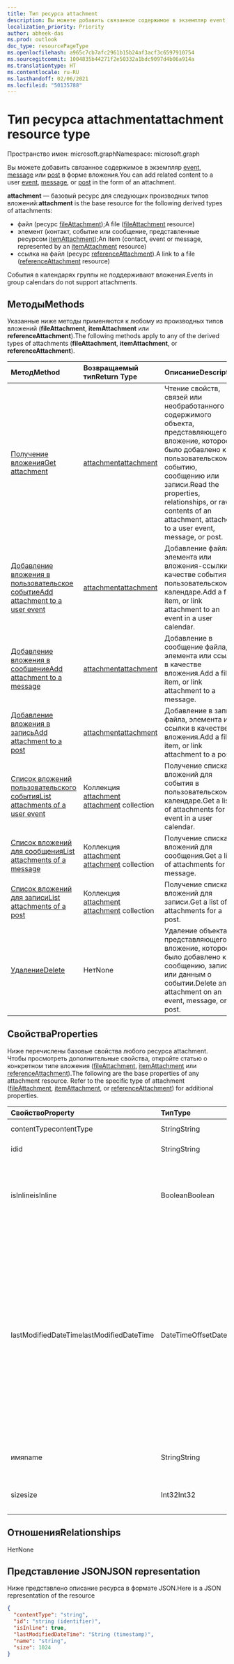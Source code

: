 ```yaml
---
title: Тип ресурса attachment
description: Вы можете добавить связанное содержимое в экземпляр event,
localization_priority: Priority
author: abheek-das
ms.prod: outlook
doc_type: resourcePageType
ms.openlocfilehash: a965c7cb7afc2961b15b24af3acf3c6597910754
ms.sourcegitcommit: 1004835b44271f2e50332a1bdc9097d4b06a914a
ms.translationtype: HT
ms.contentlocale: ru-RU
ms.lasthandoff: 02/06/2021
ms.locfileid: "50135788"
---
```

# <a name="attachment-resource-type"></a><span data-ttu-id="8d9b6-103">Тип ресурса attachment</span><span class="sxs-lookup"><span data-stu-id="8d9b6-103">attachment resource type</span></span>

<span data-ttu-id="8d9b6-104">Пространство имен: microsoft.graph</span><span class="sxs-lookup"><span data-stu-id="8d9b6-104">Namespace: microsoft.graph</span></span>

<span data-ttu-id="8d9b6-105">Вы можете добавить связанное содержимое в экземпляр [event](../resources/event.md), [message](../resources/message.md) или [post](../resources/post.md) в форме вложения.</span><span class="sxs-lookup"><span data-stu-id="8d9b6-105">You can add related content to a user [event](../resources/event.md), [message](../resources/message.md), or [post](../resources/post.md) in the form of an attachment.</span></span>

<span data-ttu-id="8d9b6-106">**attachment** — базовый ресурс для следующих производных типов вложений:</span><span class="sxs-lookup"><span data-stu-id="8d9b6-106">**attachment** is the base resource for the following derived types of attachments:</span></span>

* <span data-ttu-id="8d9b6-107">файл (ресурс [fileAttachment](../resources/fileattachment.md));</span><span class="sxs-lookup"><span data-stu-id="8d9b6-107">A file ([fileAttachment](../resources/fileattachment.md) resource)</span></span>
* <span data-ttu-id="8d9b6-108">элемент (контакт, событие или сообщение, представленные ресурсом [itemAttachment](../resources/itemattachment.md));</span><span class="sxs-lookup"><span data-stu-id="8d9b6-108">An item (contact, event or message, represented by an [itemAttachment](../resources/itemattachment.md) resource)</span></span>
* <span data-ttu-id="8d9b6-109">ссылка на файл (ресурс [referenceAttachment](../resources/referenceattachment.md)).</span><span class="sxs-lookup"><span data-stu-id="8d9b6-109">A link to a file ([referenceAttachment](../resources/referenceattachment.md) resource)</span></span>

<span data-ttu-id="8d9b6-110">События в календарях группы не поддерживают вложения.</span><span class="sxs-lookup"><span data-stu-id="8d9b6-110">Events in group calendars do not support attachments.</span></span>

## <a name="methods"></a><span data-ttu-id="8d9b6-111">Методы</span><span class="sxs-lookup"><span data-stu-id="8d9b6-111">Methods</span></span>

<span data-ttu-id="8d9b6-112">Указанные ниже методы применяются к любому из производных типов вложений (**fileAttachment**, **itemAttachment** или **referenceAttachment**).</span><span class="sxs-lookup"><span data-stu-id="8d9b6-112">The following methods apply to any of the derived types of attachments (**fileAttachment**, **itemAttachment**, or **referenceAttachment**).</span></span>

| <span data-ttu-id="8d9b6-113">Метод</span><span class="sxs-lookup"><span data-stu-id="8d9b6-113">Method</span></span>       | <span data-ttu-id="8d9b6-114">Возвращаемый тип</span><span class="sxs-lookup"><span data-stu-id="8d9b6-114">Return Type</span></span>  |<span data-ttu-id="8d9b6-115">Описание</span><span class="sxs-lookup"><span data-stu-id="8d9b6-115">Description</span></span>|
|:---------------|:--------|:----------|
|[<span data-ttu-id="8d9b6-116">Получение вложения</span><span class="sxs-lookup"><span data-stu-id="8d9b6-116">Get attachment</span></span>](../api/attachment-get.md) | [<span data-ttu-id="8d9b6-117">attachment</span><span class="sxs-lookup"><span data-stu-id="8d9b6-117">attachment</span></span>](attachment.md) |<span data-ttu-id="8d9b6-118">Чтение свойств, связей или необработанного содержимого объекта, представляющего вложение, которое было добавлено к пользовательскому событию, сообщению или записи.</span><span class="sxs-lookup"><span data-stu-id="8d9b6-118">Read the properties, relationships, or raw contents of an attachment, attached to a user event, message, or post.</span></span>|
|[<span data-ttu-id="8d9b6-119">Добавление вложения в пользовательское событие</span><span class="sxs-lookup"><span data-stu-id="8d9b6-119">Add attachment to a user event</span></span>](../api/event-post-attachments.md) | [<span data-ttu-id="8d9b6-120">attachment</span><span class="sxs-lookup"><span data-stu-id="8d9b6-120">attachment</span></span>](attachment.md) |<span data-ttu-id="8d9b6-121">Добавление файла, элемента или вложения-ссылки в качестве события в пользовательском календаре.</span><span class="sxs-lookup"><span data-stu-id="8d9b6-121">Add a file, item, or link attachment to an event in a user calendar.</span></span>|
|[<span data-ttu-id="8d9b6-122">Добавление вложения в сообщение</span><span class="sxs-lookup"><span data-stu-id="8d9b6-122">Add attachment to a message</span></span>](../api/message-post-attachments.md) | [<span data-ttu-id="8d9b6-123">attachment</span><span class="sxs-lookup"><span data-stu-id="8d9b6-123">attachment</span></span>](attachment.md) |<span data-ttu-id="8d9b6-124">Добавление в сообщение файла, элемента или ссылки в качестве вложения.</span><span class="sxs-lookup"><span data-stu-id="8d9b6-124">Add a file, item, or link attachment to a message.</span></span>|
|[<span data-ttu-id="8d9b6-125">Добавление вложения в запись</span><span class="sxs-lookup"><span data-stu-id="8d9b6-125">Add attachment to a post</span></span>](../api/post-post-attachments.md) | [<span data-ttu-id="8d9b6-126">attachment</span><span class="sxs-lookup"><span data-stu-id="8d9b6-126">attachment</span></span>](attachment.md) |<span data-ttu-id="8d9b6-127">Добавление в запись файла, элемента или ссылки в качестве вложения.</span><span class="sxs-lookup"><span data-stu-id="8d9b6-127">Add a file, item, or link attachment to a post.</span></span>|
|[<span data-ttu-id="8d9b6-128">Список вложений пользовательского события</span><span class="sxs-lookup"><span data-stu-id="8d9b6-128">List attachments of a user event</span></span>](../api/event-list-attachments.md) | <span data-ttu-id="8d9b6-129">Коллекция [attachment](attachment.md) </span><span class="sxs-lookup"><span data-stu-id="8d9b6-129">[attachment](attachment.md) collection</span></span> | <span data-ttu-id="8d9b6-130">Получение списка вложений для события в пользовательском календаре.</span><span class="sxs-lookup"><span data-stu-id="8d9b6-130">Get a list of attachments for an event in a user calendar.</span></span> |
|[<span data-ttu-id="8d9b6-131">Список вложений для сообщения</span><span class="sxs-lookup"><span data-stu-id="8d9b6-131">List attachments of a message</span></span>](../api/message-list-attachments.md) | <span data-ttu-id="8d9b6-132">Коллекция [attachment](attachment.md) </span><span class="sxs-lookup"><span data-stu-id="8d9b6-132">[attachment](attachment.md) collection</span></span> | <span data-ttu-id="8d9b6-133">Получение списка вложений для сообщения.</span><span class="sxs-lookup"><span data-stu-id="8d9b6-133">Get a list of attachments for a message.</span></span> |
|[<span data-ttu-id="8d9b6-134">Список вложений для записи</span><span class="sxs-lookup"><span data-stu-id="8d9b6-134">List attachments of a post</span></span>](../api/post-list-attachments.md) | <span data-ttu-id="8d9b6-135">Коллекция [attachment](attachment.md) </span><span class="sxs-lookup"><span data-stu-id="8d9b6-135">[attachment](attachment.md) collection</span></span> | <span data-ttu-id="8d9b6-136">Получение списка вложений для записи.</span><span class="sxs-lookup"><span data-stu-id="8d9b6-136">Get a list of attachments for a post.</span></span> |
|[<span data-ttu-id="8d9b6-137">Удаление</span><span class="sxs-lookup"><span data-stu-id="8d9b6-137">Delete</span></span>](../api/attachment-delete.md) | <span data-ttu-id="8d9b6-138">Нет</span><span class="sxs-lookup"><span data-stu-id="8d9b6-138">None</span></span> |<span data-ttu-id="8d9b6-139">Удаление объекта, представляющего вложение, которое было добавлено к сообщению, записи или данным о событии.</span><span class="sxs-lookup"><span data-stu-id="8d9b6-139">Delete an attachment on an event, message, or post.</span></span> |

## <a name="properties"></a><span data-ttu-id="8d9b6-140">Свойства</span><span class="sxs-lookup"><span data-stu-id="8d9b6-140">Properties</span></span>

<span data-ttu-id="8d9b6-p101">Ниже перечислены базовые свойства любого ресурса attachment. Чтобы просмотреть дополнительные свойства, откройте статью о конкретном типе вложения ([fileAttachment](../resources/fileattachment.md), [itemAttachment](../resources/itemattachment.md) или [referenceAttachment](../resources/referenceattachment.md)).</span><span class="sxs-lookup"><span data-stu-id="8d9b6-p101">The following are the base properties of any attachment resource. Refer to the specific type of attachment ([fileAttachment](../resources/fileattachment.md), [itemAttachment](../resources/itemattachment.md), or [referenceAttachment](../resources/referenceattachment.md)) for additional properties.</span></span>

| <span data-ttu-id="8d9b6-143">Свойство</span><span class="sxs-lookup"><span data-stu-id="8d9b6-143">Property</span></span>     | <span data-ttu-id="8d9b6-144">Тип</span><span class="sxs-lookup"><span data-stu-id="8d9b6-144">Type</span></span>   |<span data-ttu-id="8d9b6-145">Описание</span><span class="sxs-lookup"><span data-stu-id="8d9b6-145">Description</span></span>|
|:---------------|:--------|:----------|
|<span data-ttu-id="8d9b6-146">contentType</span><span class="sxs-lookup"><span data-stu-id="8d9b6-146">contentType</span></span>|<span data-ttu-id="8d9b6-147">String</span><span class="sxs-lookup"><span data-stu-id="8d9b6-147">String</span></span>|<span data-ttu-id="8d9b6-148">Тип MIME.</span><span class="sxs-lookup"><span data-stu-id="8d9b6-148">The MIME type.</span></span>|
|<span data-ttu-id="8d9b6-149">id</span><span class="sxs-lookup"><span data-stu-id="8d9b6-149">id</span></span>|<span data-ttu-id="8d9b6-150">String</span><span class="sxs-lookup"><span data-stu-id="8d9b6-150">String</span></span>| <span data-ttu-id="8d9b6-151">Только для чтения.</span><span class="sxs-lookup"><span data-stu-id="8d9b6-151">Read-only.</span></span>|
|<span data-ttu-id="8d9b6-152">isInline</span><span class="sxs-lookup"><span data-stu-id="8d9b6-152">isInline</span></span>|<span data-ttu-id="8d9b6-153">Boolean</span><span class="sxs-lookup"><span data-stu-id="8d9b6-153">Boolean</span></span>|<span data-ttu-id="8d9b6-154">Значение `true`, если вложение является встроенным. В противном случае — значение `false`.</span><span class="sxs-lookup"><span data-stu-id="8d9b6-154">`true` if the attachment is an inline attachment; otherwise, `false`.</span></span>|
|<span data-ttu-id="8d9b6-155">lastModifiedDateTime</span><span class="sxs-lookup"><span data-stu-id="8d9b6-155">lastModifiedDateTime</span></span>|<span data-ttu-id="8d9b6-156">DateTimeOffset</span><span class="sxs-lookup"><span data-stu-id="8d9b6-156">DateTimeOffset</span></span>|<span data-ttu-id="8d9b6-p102">Тип Timestamp представляет сведения о времени и дате с использованием формата ISO 8601 (всегда используется формат UTC). Например, значение полуночи 1 января 2014 г. в формате UTC выглядит так: `'2014-01-01T00:00:00Z'`.</span><span class="sxs-lookup"><span data-stu-id="8d9b6-p102">The Timestamp type represents date and time information using ISO 8601 format and is always in UTC time. For example, midnight UTC on Jan 1, 2014 would look like this: `'2014-01-01T00:00:00Z'`</span></span>|
|<span data-ttu-id="8d9b6-159">имя</span><span class="sxs-lookup"><span data-stu-id="8d9b6-159">name</span></span>|<span data-ttu-id="8d9b6-160">String</span><span class="sxs-lookup"><span data-stu-id="8d9b6-160">String</span></span>|<span data-ttu-id="8d9b6-161">Имя вложенного файла.</span><span class="sxs-lookup"><span data-stu-id="8d9b6-161">The attachment's file name.</span></span>|
|<span data-ttu-id="8d9b6-162">size</span><span class="sxs-lookup"><span data-stu-id="8d9b6-162">size</span></span>|<span data-ttu-id="8d9b6-163">Int32</span><span class="sxs-lookup"><span data-stu-id="8d9b6-163">Int32</span></span>|<span data-ttu-id="8d9b6-164">Размер вложения в байтах.</span><span class="sxs-lookup"><span data-stu-id="8d9b6-164">The length of the attachment in bytes.</span></span>|

## <a name="relationships"></a><span data-ttu-id="8d9b6-165">Отношения</span><span class="sxs-lookup"><span data-stu-id="8d9b6-165">Relationships</span></span>
<span data-ttu-id="8d9b6-166">Нет</span><span class="sxs-lookup"><span data-stu-id="8d9b6-166">None</span></span>

## <a name="json-representation"></a><span data-ttu-id="8d9b6-167">Представление JSON</span><span class="sxs-lookup"><span data-stu-id="8d9b6-167">JSON representation</span></span>

<span data-ttu-id="8d9b6-168">Ниже представлено описание ресурса в формате JSON.</span><span class="sxs-lookup"><span data-stu-id="8d9b6-168">Here is a JSON representation of the resource</span></span>

<!-- {
  "blockType": "resource",
  "baseType": "microsoft.graph.entity",
  "abstract": true,
  "optionalProperties": [

  ],
  "keyProperty": "id",
  "@odata.type": "microsoft.graph.attachment"
}-->

```json
{
  "contentType": "string",
  "id": "string (identifier)",
  "isInline": true,
  "lastModifiedDateTime": "String (timestamp)",
  "name": "string",
  "size": 1024
}
```


<!-- uuid: 8fcb5dbc-d5aa-4681-8e31-b001d5168d79
2015-10-25 14:57:30 UTC -->
<!-- {
  "type": "#page.annotation",
  "description": "attachment resource",
  "keywords": "",
  "section": "documentation",
  "tocPath": ""
}-->

